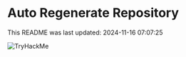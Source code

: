 # Auto Regenerate Repository

This README was last updated: 2024-11-16 07:07:25

 ![TryHackMe](https://tryhackme.com/badge/533634)